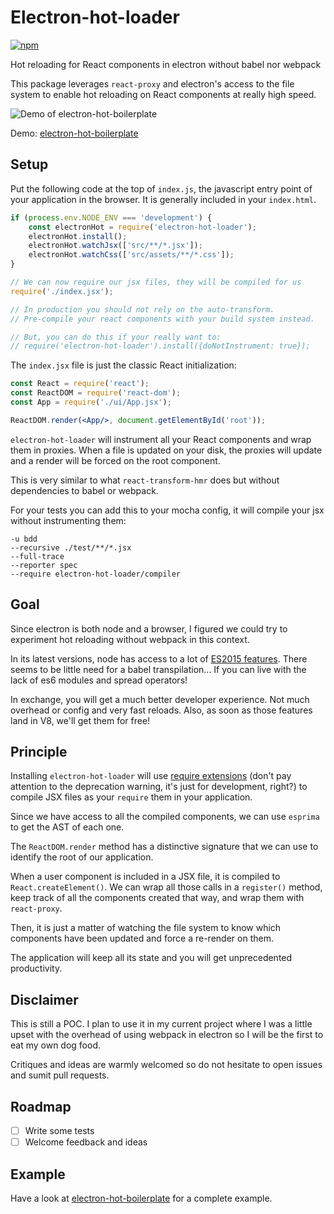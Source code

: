 # Electron-hot-loader

[![npm](https://img.shields.io/npm/v/electron-hot-loader.svg)](https://www.npmjs.com/package/electron-hot-loader)

Hot reloading for React components in electron without babel nor webpack

This package leverages `react-proxy` and electron's access to the file system to enable
hot reloading on React components at really high speed.

![Demo of electron-hot-boilerplate](http://i.imgur.com/soKDmIq.gif)

Demo: [electron-hot-boilerplate](https://github.com/geowarin/electron-hot-boilerplate)

## Setup

Put the following code at the top of `index.js`, the javascript entry point of your application in the browser.
It is generally included in your `index.html`.

```js
if (process.env.NODE_ENV === 'development') {
    const electronHot = require('electron-hot-loader');
    electronHot.install();
    electronHot.watchJsx(['src/**/*.jsx']);
    electronHot.watchCss(['src/assets/**/*.css']);
}

// We can now require our jsx files, they will be compiled for us
require('./index.jsx');

// In production you should not rely on the auto-transform.
// Pre-compile your react components with your build system instead.

// But, you can do this if your really want to:
// require('electron-hot-loader').install({doNotInstrument: true});

```

The `index.jsx` file is just the classic React initialization:

```jsx
const React = require('react');
const ReactDOM = require('react-dom');
const App = require('./ui/App.jsx');

ReactDOM.render(<App/>, document.getElementById('root'));
```

`electron-hot-loader` will instrument all your React components and wrap them in proxies.
When a file is updated on your disk, the proxies will update and a render will be forced on the
root component.

This is very similar to what `react-transform-hmr` does but without dependencies to babel or webpack.

For your tests you can add this to your mocha config, it will compile your jsx without instrumenting them:

```
-u bdd
--recursive ./test/**/*.jsx
--full-trace
--reporter spec
--require electron-hot-loader/compiler
```

## Goal

Since electron is both node and a browser, I figured we could try to experiment hot reloading without webpack
in this context.

In its latest versions, node has access to a lot of [ES2015 features](https://nodejs.org/en/docs/es6/#ref-1). There seems to be
little need for a babel transpilation... If you can live with the lack of es6 modules and spread operators!

In exchange, you will get a much better developer experience. Not much overhead or config and very fast reloads.
Also, as soon as those features land in V8, we'll get them for free!

## Principle

Installing `electron-hot-loader` will use [require extensions](https://nodejs.org/api/globals.html#globals_require_extensions)
(don't pay attention to the deprecation warning, it's just for development, right?) to compile JSX files as your `require`
them in your application.

Since we have access to all the compiled components, we can use `esprima` to get the AST of each one.

The `ReactDOM.render` method has a distinctive signature that we can use to identify the root of our application.

When a user component is included in a JSX file, it is compiled to `React.createElement()`.
We can wrap all those calls in a `register()` method, keep track of all the components created that way, and wrap them with `react-proxy`.
  
Then, it is just a matter of watching the file system to know which components have been updated and force a re-render
on them.

The application will keep all its state and you will get unprecedented productivity.

## Disclaimer

This is still a POC.
I plan to use it in my current project where I was a little upset with the overhead of using webpack
in electron so I will be the first to eat my own dog food.

Critiques and ideas are warmly welcomed so do not hesitate to open issues and sumit pull requests.

## Roadmap

- [ ] Write some tests
- [ ] Welcome feedback and ideas

## Example

Have a look at [electron-hot-boilerplate](https://github.com/geowarin/electron-hot-boilerplate) for a complete example. 
